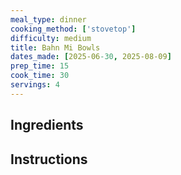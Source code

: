 ```yaml
---
meal_type: dinner
cooking_method: ['stovetop']
difficulty: medium
title: Bahn Mi Bowls
dates_made: [2025-06-30, 2025-08-09]
prep_time: 15
cook_time: 30
servings: 4
---
```


## Ingredients

## Instructions
